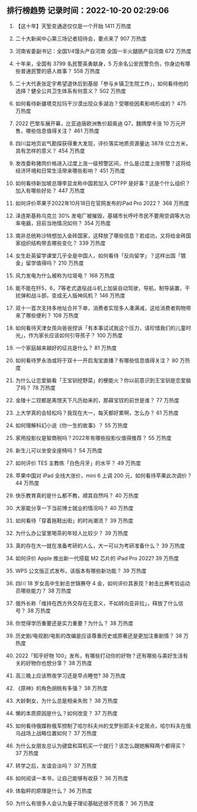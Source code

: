 
## 排行榜趋势 记录时间：2022-10-20 02:29:06
  
  1. 【这十年】天堑变通途仅仅是一个开始 1411 万热度
    
  2. 二十大新闻中心第三场记者招待会，要点来了 907 万热度
    
  3. 河南省委副书记：全国1/4馒头产自河南 全国一半火腿肠产自河南 672 万热度
    
  4. 十年来，全国有 3799 名民警英勇献身，5 万余名公安民警负伤，你身边有哪些普通民警的感人故事？ 558 万热度
    
  5. 二十大代表张定宇希望退休后到基层「参与乡镇卫生院工作」，如何看待他的选择？健全公共卫生体系有何意义？ 502 万热度
    
  6. 如何看待新疆塔克拉玛干沙漠出现众多湖泊？受哪些因素影响形成的？ 475 万热度
    
  7. 2022 巴黎车展开幕，比亚迪唐欧洲售价超奥迪 Q7，魏牌摩卡涨 10 万元开售，哪些信息值得关注？ 461 万热度
    
  8. 四川盆地页岩气勘探获得重大发现，评价落实地质资源量达 3878 亿立方米，具有怎样的意义？ 454 万热度
    
  9. 发改委称猪肉价格进入过度上涨一级预警区间，什么是过度上涨预警？这将给经济环境和日常生活带来哪些影响？ 451 万热度
    
  10. 如何看待新加坡总理李显龙称中国若加入 CPTPP 是好事？这是个什么组织？加入有哪些好处？ 447 万热度
    
  11. 如何评价苹果于2022年10月18日在官网发布的iPad Pro 2022？ 368 万热度
    
  12. 泽连斯基称乌克兰 30% 发电厂被摧毁，基辅市长呼吁市民不要用空调等大功率电器，目前当地情况如何？ 354 万热度
    
  13. 南非总统称沙特想加入金砖国家，这释放了哪些信息？若成功，又将给金砖国家组织结构带去哪些变化？ 339 万热度
    
  14. 女生赴英留学课堂几乎全是中国人，如何看待「反向留学」？这样出国「镀金」留学值得吗？ 210 万热度
    
  15. 风力发电为什么被称为垃圾电？ 168 万热度
    
  16. 能不能在歼5，6，7等老式退役战斗机上加装自动驾驶，导航，制导装置，干扰弹和战斗部，变成无人版神风机？ 146 万热度
    
  17. 双十一首次支持多地址合并下单，消费者实现多人凑满减，这给消费者购物带来了哪些便利？ 108 万热度
    
  18. 如何看待天津女孩向爸爸控诉「有本事试试我这个压力，请珍惜我们的儿童时光」，作为家长应该如何引导孩子？ 100 万热度
    
  19. 一个家庭越来越好的征兆是什么？ 81 万热度
    
  20. 如何看待罗永浩或将于双十一开启淘宝直播？有哪些信息值得关注？ 80 万热度
    
  21. 为什么让恋爱脑看「王宝钏挖野菜」的梗能火？你以前意识到王宝钏是恋爱脑了吗？ 78 万热度
    
  22. 金陵十二钗都是离恨天下凡历劫来的，那薛宝钗的前世是谁？ 77 万热度
    
  23. 上大学真的会轻松吗？我现在大一，每天都好累啊，怎么办？ 61 万热度
    
  24. 如何理解科幻小说《你一生的故事》？ 55 万热度
    
  25. 家用投影仪是智商税吗？2022年有哪些投影仪值得推荐？ 55 万热度
    
  26. 新生儿可以坐安全座椅吗？ 54 万热度
    
  27. 如何评价 TES 主教练「白色月牙」的水平？ 49 万热度
    
  28. 苹果中国对 iPad 全线大涨价，mini 6 上调 200 元，如何看待苹果此次调价？ 44 万热度
    
  29. 快乐教育真的是什么都不教，顺其自然吗？ 40 万热度
    
  30. 大家能分享一下当前博士就业的情况吗？ 40 万热度
    
  31. 如何看待「穿着拖鞋出街」的时尚潮流？ 39 万热度
    
  32. 为什么办公室里喝茶的年轻人比较少？ 39 万热度
    
  33. 真的存在大一就在准备考研的人么，大一可以为考研准备什么？ 39 万热度
    
  34. 如何评价 Apple 推出新一代搭载 M2 芯片的 iPad Pro 2022? 39 万热度
    
  35. WPS 公文版正式发布，该版本有哪些新功能？ 39 万热度
    
  36. 四川 18 岁女高中生射击世锦赛夺 4 金，如何评价其表现？射击比赛考验运动员哪些能力？ 38 万热度
    
  37. 俄外长称「维持在西方外交存在无意义，不如转向亚非拉」，释放了什么信号？ 38 万热度
    
  38. 你觉得学历重要还是实力重要？为什么？ 38 万热度
    
  39. 历史剧/电视剧/电影的改编是应该尊重历史或原著还是更加注重剧情？ 38 万热度
    
  40. 2022「知乎好物 100」发布，有哪些打动你的好物？还有哪些与美好生活有关的好物你也想分享？ 38 万热度
    
  41. 高三晚上应该熬夜学习还是早点睡觉? 38 万热度
    
  42. 《原神》的角色胡桃有多强？ 38 万热度
    
  43. 大龄剩女，为什么总是相亲失败？ 38 万热度
    
  44. 懒的本质原因是什么？如何改变？ 37 万热度
    
  45. 如何看待俄媒称俄军控制了哈尔科夫州的戈罗别耶夫卡定居点，哈尔科夫在俄乌战场上战略位置如何？ 37 万热度
    
  46. 为什么女朋友总认为键盘和耳机买一个就行？该怎么跟她解释两个都得买？ 37 万热度
    
  47. 转学之后，友谊会淡吗？ 37 万热度
    
  48. 如何阅读一本书，让自己能够有收获？ 36 万热度
    
  49. 体脂秤的原理是什么？ 36 万热度
    
  50. 为什么有很多人会认为量子理论基础还很不完善？ 36 万热度
    